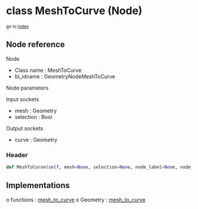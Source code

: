 # class MeshToCurve (Node)

<sub>go to [index](/docs/index.md)</sub>

## Node reference

Node
 - Class name : MeshToCurve
 - bl_idname : GeometryNodeMeshToCurve

Node parameters

Input sockets
 - mesh : Geometry
 - selection : Bool

Output sockets
 - curve : Geometry

### Header

``` python
def MeshToCurve(self, mesh=None, selection=None, node_label=None, node_color=None):
```

## Implementations

o functions : [mesh_to_curve](#mesh_to_curve)
o Geometry : [mesh_to_curve](#mesh_to_curve) 

